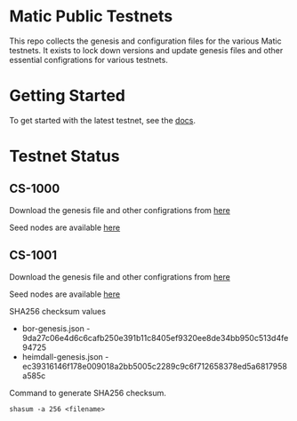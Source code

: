 # Matic Public Testnets

This repo collects the genesis and configuration files for the various Matic testnets. It exists to lock down versions and update genesis files and other essential configrations for various testnets.

# Getting Started

To get started with the latest testnet, see the [docs](https://docs.matic.network/staking/participate-in-counter-stake/).

# Testnet Status

## CS-1000

Download the genesis file and other configrations from [here](https://github.com/maticnetwork/public-testnets/tree/master/CS-1000)

Seed nodes are available [here](https://github.com/maticnetwork/public-testnets/blob/master/CS-1000/seeds.txt)

## CS-1001

Download the genesis file and other configrations from [here](https://github.com/maticnetwork/public-testnets/tree/master/CS-1001)

Seed nodes are available [here](https://github.com/maticnetwork/public-testnets/blob/master/CS-1001/seeds.txt)

SHA256 checksum values
- bor-genesis.json - 9da27c06e4d6c6cafb250e391b11c8405ef9320ee8de34bb950c513d4fe94725  
- heimdall-genesis.json - ec39316146f178e009018a2bb5005c2289c9c6f712658378ed5a6817958a585c  

Command to generate SHA256 checksum. 
```
shasum -a 256 <filename>
```